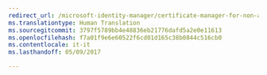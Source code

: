 ```yaml
---
redirect_url: /microsoft-identity-manager/certificate-manager-for-non-administrators
ms.translationtype: Human Translation
ms.sourcegitcommit: 3797f5789bb4e48836eb21776dafd5a2e0e11613
ms.openlocfilehash: f7a01f9e6e60522f6cd01d165c38b0844c516cb0
ms.contentlocale: it-it
ms.lasthandoff: 05/09/2017

---
```


